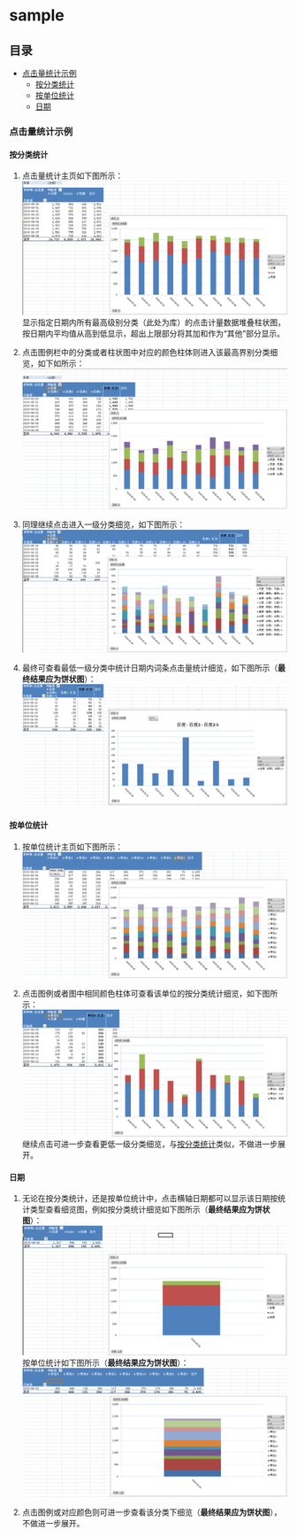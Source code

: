 # sample
## 目录
+ [点击量统计示例](#点击量统计示例)
  + [按分类统计](#按分类统计)
  + [按单位统计](#按单位统计)
  + [日期](#日期)
### 点击量统计示例
#### 按分类统计
1. 点击量统计主页如下图所示：  
![点击量统计主页](https://github.com/sybilsue/sample/blob/master/pics/1.png "分类显示主页")  
显示指定日期内所有最高级别分类（此处为库）的点击计量数据堆叠柱状图，按日期内平均值从高到低显示，超出上限部分将其加和作为“其他”部分显示。

2. 点击图例栏中的分类或者柱状图中对应的颜色柱体则进入该最高界别分类细览，如下如所示：
![最高界别分类细览](https://github.com/sybilsue/sample/blob/master/pics/2.png "最高界别分类细览")  

3. 同理继续点击进入一级分类细览，如下图所示：
![一级分类细览](https://github.com/sybilsue/sample/blob/master/pics/3.png "一级分类细览") 

4. 最终可查看最低一级分类中统计日期内词条点击量统计细览，如下图所示（**最终结果应为饼状图**）：
![词条点击量统计细览](https://github.com/sybilsue/sample/blob/master/pics/4.png "词条点击量统计细览") 
#### 按单位统计
1. 按单位统计主页如下图所示：
![按单位统计主页](https://github.com/sybilsue/sample/blob/master/pics/5.png "按单位统计主页") 

2. 点击图例或者图中相同颜色柱体可查看该单位的按分类统计细览，如下图所示：
![该单位的按分类统计细览](https://github.com/sybilsue/sample/blob/master/pics/6.png "该单位的按分类统计细览") 
继续点击可进一步查看更低一级分类细览，与[按分类统计](#按分类统计)类似，不做进一步展开。  

#### 日期
1. 无论在按分类统计，还是按单位统计中，点击横轴日期都可以显示该日期按统计类型查看细览图，例如按分类统计细览如下图所示（**最终结果应为饼状图**）：
![日期按分类统计](https://github.com/sybilsue/sample/blob/master/pics/7.png "日期按分类统计") 
按单位统计如下图所示（**最终结果应为饼状图**）：
![日期按单位统计](https://github.com/sybilsue/sample/blob/master/pics/8.png "日期按单位统计") 

2. 点击图例或对应颜色则可进一步查看该分类下细览（**最终结果应为饼状图**），不做进一步展开。
